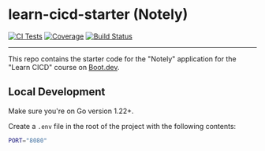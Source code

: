 # learn-cicd-starter (Notely)

[![CI Tests](https://github.com/SutiSiva/learn-cicd-starter/actions/workflows/ci.yml/badge.svg)](https://github.com/SutiSiva/learn-cicd-starter/actions/workflows/ci.yml)
[![Coverage](https://img.shields.io/badge/coverage-unknown-lightgrey.svg)](#) 
[![Build Status](https://github.com/SutiSiva/learn-cicd-starter/actions/workflows/ci.yml/badge.svg)](https://github.com/SutiSiva/learn-cicd-starter/actions/workflows/ci.yml)

---

This repo contains the starter code for the "Notely" application for the "Learn CICD" course on [Boot.dev](https://boot.dev).

## Local Development

Make sure you're on Go version 1.22+.

Create a `.env` file in the root of the project with the following contents:

```bash
PORT="8080"

